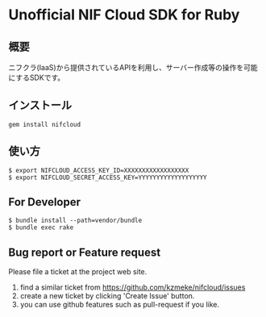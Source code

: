 # Unofficial NIF Cloud SDK for Ruby

## 概要
ニフクラ(IaaS)から提供されているAPIを利用し、サーバー作成等の操作を可能にするSDKです。

## インストール
```
gem install nifcloud
```

## 使い方
```
$ export NIFCLOUD_ACCESS_KEY_ID=XXXXXXXXXXXXXXXXXX
$ export NIFCLOUD_SECRET_ACCESS_KEY=YYYYYYYYYYYYYYYYYYY
```

## For Developer
```
$ bundle install --path=vendor/bundle
$ bundle exec rake
```

## Bug report or Feature request

Please file a ticket at the project web site.

1. find a similar ticket from https://github.com/kzmeke/nifcloud/issues
1. create a new ticket by clicking 'Create Issue' button.
1. you can use github features such as pull-request if you like.
